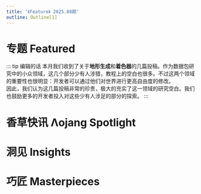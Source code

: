 ```yaml
---
title: '《Feature》 2025.08期'
outline: Outline[1]
---
```


<!-- markdownlint-disable MD033 MD041 -->
<script setup>
    import { useData } from 'vitepress'

    const { isDark } = useData()
</script>

<JournalHead
    cover = "../cover/202508/202508.png"
    :coverLink="'../archive/202508/ifc/content'"
    :editors = "['Alumopper','CR_019']"
/>

# 专题 Featured

::: tip 编辑的话
本月我们收到了关于**地形生成**和**着色器**的几篇投稿。作为数据包研究中的小众领域，这几个部分少有人涉猎，教程上的空白也很多。不过这两个领域的重要性也很明显：开发者可以通过他们对世界进行更高自由度的修改。  
因此，我们认为这几篇投稿非常的珍贵，极大的充实了这一领域的研究空白。我们也鼓励更多的开发者投入对这些少有人涉足的部分的探索。
:::

<Index
    title = "Minecraft 自定义结构生成指南"
    url = "../archive/202508/0/content"
    authorName = "酒石酸菌"
    abstract = "自 Minecraft 1.18 版本起，游戏引入了强大的 worldgen（世界生成）自定义功能，使得自定义结构可以完全通过数据包实现，无需编写复杂的代码。这一革新为创作者们打开了全新的世界，让他们能够轻松地为游戏添加独特的建筑群落和探索内容。本文涵盖的技术内容理论上适用于 1.20 及以上的所有版本。"
    avatarUrl = '../archive/_authors/酒石酸菌.jpg'
    :socialLinks="[
        { name: 'BiliBili', url: 'https://space.bilibili.com/4435845' },
        { name: 'Github', url: 'https://github.com/TartaricAcid' }
    ]"
/>

<Index
    title = "着色器基础教程01：Minecraft中的着色器"
    url = "../archive/202508/1/content"
    authorName = "轩宇1725"
    abstract = "本文作为着色器基础教程的入门篇，介绍了Minecraft着色器的基础知识、历史演变、类型分类及渲染管线流程。同时，也介绍了资源包中着色器文件的基本层次，为后续的教程进行了铺垫。"
    avatarUrl = '../archive/_authors/轩宇1725.jpg'
    :socialLinks="[
        { name: 'BiliBili', url: 'https://space.bilibili.com/104432208' }
    ]"
/>

<Index
    title = "基于keybind_down和着色器的原版按键显示"
    url = "../archive/202508/2/content"
    authorName = "火昱Flame"
    abstract = "本文介绍了如何利用Minecraft 1.21.4的keybind_down模型映射和着色器，实现原版CPS与按键显示。通过核心与后处理着色器读取按键变化，并用缓冲跨帧统计点击次数，最终成功实现了将按键显示绘制在屏幕上。"
    avatarUrl = '../archive/_authors/火昱Flame.jpg'
    :socialLinks="[
        { name: 'BiliBili', url: 'https://space.bilibili.com/1036717393' }
    ]"
/>

# 香草快讯 Λojang Spotlight

<Index
    title = "香草快讯 - 2025年8月"
    url = "../archive/202508/spotlight/content"
    authorName = "Alumopper"
    abstract = "这里是香草快讯，全Minecraft最Vanilla的技术性快照新闻，由本社记者香草狐为你报道最新快照消息~本月更新破坏性中等，实用性一般，总体属于 大杯上 水平。
"
    avatarUrl = '../archive/_authors/alumopper.jpg'
    :socialLinks="[
        { name: 'BiliBili', url: 'https://space.bilibili.com/280394409' },
        { name: 'GitHub', url: 'https://github.com/Alumopper' }
    ]"
    background = '../archive/202508/_assets/spotlight.jpg'
/>

# 洞见 Insights

<Index
    title = "Patrick的数据包开发新手导航"
    url = "../archive/202508/3/content"
    authorName = "Patrick"
    abstract = "新手向的教学永不嫌多。本文与广泛存在的提纲挈领的新手教程不同，着重于每一个具体的细分领域的上手。对某一个特定领域感兴趣的新人数据包开发者而言，可以从这篇文章中找到切入点。"
    avatarUrl = '../archive/_authors/Patrick.jpg'
    :socialLinks="[
        { name: 'BiliBili', url: 'https://space.bilibili.com/133430292' }
    ]"
    background = '../archive/202508/_assets/3.png'
/>

<Index
    title = "实例·新快照把玩之潜影盒显示与物品展示与复合输入"
    url = "../archive/202508/4/content"
    authorName = "雨弓Rainbow_"
    abstract = "本文探索了25w32a中的新版文本组件玩法，利用object文本组件实现潜影盒物品显示、物品展示和复合输入功能，无需资源包。内容涵盖Lore展示、聊天框输出、复合输入界面操作及相关命令。"
    avatarUrl = '../archive/_authors/Rainbow_.png'
    :socialLinks="[
        { name: 'BiliBili', url: 'https://space.bilibili.com/11313906' }
    ]"
/>

<Index
    title = "基于铁砧重命名物品的自定义指令"
    url = "../archive/202508/5/content"
    authorName = "没有人_没有人_"
    abstract = "本文介绍了利用铁砧重命名物品实现自定义指令的数据包方案，支持复杂掷骰表达式和BRP技能检定输入，且无需管理员权限"
    avatarUrl = '../archive/_authors/没有人.jpg'
    :socialLinks="[
        { name: 'BiliBili', url: 'https://space.bilibili.com/348994579' }
    ]"
/>

<Index
    title = "[1. 14. 4+] TPS检测"
    url = "../archive/202508/6/content"
    authorName = "hao145245"
    abstract = "本文介绍了一种新颖的TPS检测方法。在1.14.4+版本中，借助/debug和/schedule命令成功实现了实时显示当前与目标TPS，并涵盖了不同版本的权限和命令变化。"
    avatarUrl = '../archive/_authors/hao145245.jpg'
    :socialLinks="[
        { name: 'BiliBili', url: 'https://space.bilibili.com/600039129' },
        { name: 'GitHub', url: 'https://github.com/hao145245' }
    ]"
    background = '../archive/202508/_assets/6.png'
/>

# 巧匠 Masterpieces

<Index
    title = "clang-mc：面向 Minecraft 数据包的虚拟 CPU 和汇编开发框架"
    url = "../archive/202508/7/content"
    authorName = "xia__mc"
    abstract = "本文介绍了Project clang-mc：一个为Minecraft数据包开发设计的虚拟CPU与汇编开发框架。通过寄存器-内存抽象和mcasm汇编语言，提升了mcfunction代码的结构性和可维护性，实现了与LLVM等高级语言工具链的兼容。"
    avatarUrl = '../archive/_authors/xia__mc.jpg'
    :socialLinks="[
        { name: 'BiliBili', url: 'https://space.bilibili.com/526612694' }
    ]"
    background = '../archive/202508/_assets/7.png'
/>

<ClientOnly>
  <GiscusComment
    repo="CR-019/datapack-index"
    repoId="R_kgDONRhuqw"
    category="闲聊 Chats"
    categoryId="DIC_kwDONRhuq84CkchW"
    mapping="number"
    term="22"
    :strict="false"
    :reactionsEnabled="true"
    emitMetadata="0"
    inputPosition="top"
    :theme="isDark ? 'dark' : 'light'"
    lang="zh-CN"
    loading="lazy"
    class="giscus-wrapper"
  />
</ClientOnly>

<style>
.giscus-wrapper {
  margin: 3rem auto;
  max-width: 800px;
  padding-top: 2rem;
  border-top: 1px solid var(--vp-c-divider);
}
</style>